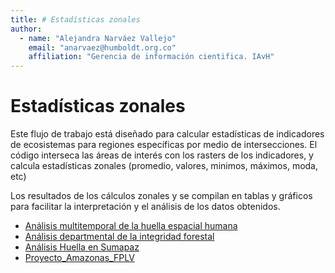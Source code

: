 ```yaml
---
title: # Estadísticas zonales
author: 
  - name: "Alejandra Narváez Vallejo"
    email: "anarvaez@humboldt.org.co"
    affiliation: "Gerencia de información cientifica. IAvH"
---
```


Estadísticas zonales
================

Este flujo de trabajo está diseñado para calcular estadísticas de indicadores de ecosistemas para regiones específicas por medio de intersecciones. El código interseca las áreas de interés con los rasters de los indicadores, y calcula estadísticas zonales (promedio, valores, minimos, máximos, moda, etc)

Los resultados de los cálculos zonales y se compilan en tablas y gráficos para facilitar la interpretación y el análisis de los datos obtenidos. 


- [Análisis multitemporal de la huella espacial humana](./Proyectos/Huella_Humana_altillanura)
- [Análisis departmental de la integridad forestal](./Proyectos/Integridad_forestal)
- [Análisis Huella en Sumapaz](./Proyectos/Huella_Humana_Sumapaz)
- [Proyecto_Amazonas_FPLV](./Proyectos/Amazonas)
  
